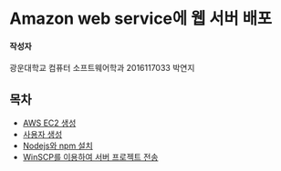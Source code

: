 # Amazon web service에 웹 서버 배포

#### 작성자

광운대학교 컴퓨터 소프트웨어학과 2016117033 박연지

## 목차

- [AWS EC2 생성](https://github.com/MGBankNode/MGBankServer/tree/master/docs/PublishWebServer/CreateAWSEC2.md)
- [사용자 생성](https://github.com/MGBankNode/MGBankServer/tree/master/docs/PublishWebServer/AddUser.md)
- [Nodejs와 npm 설치](https://github.com/MGBankNode/MGBankServer/tree/master/docs/PublishWebServer/InstallNodejsNPM.md)
- [WinSCP를 이용하여 서버 프로젝트 전송](https://github.com/MGBankNode/MGBankServer/tree/master/docs/PublishWebServer/SendProjectWithWinSCP.md)

